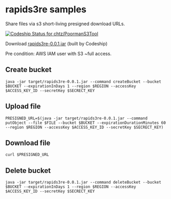 # rapids3re samples

Share files via s3 short-living presigned download URLs.

[ ![Codeship Status for chtz/PoormanS3Tool](https://codeship.com/projects/2b166ec0-e808-0134-c58f-1635a52dc88d/status?branch=master)](https://codeship.com/projects/207318)

Download [rapids3re-0.0.1.jar](https://s3-eu-west-1.amazonaws.com/www.opensource.p.iraten.ch/rapids3re-0.0.1.jar) (built by Codeship)

Pre condition: AWS IAM user with S3 ~full access.

## Create bucket

```
java -jar target/rapids3re-0.0.1.jar --command createBucket --bucket $BUCKET --expirationInDays 1 --region $REGION --accessKey $ACCESS_KEY_ID --secretKey $SECRECT_KEY
```

## Upload file

```
PRESIGNED_URL=$(java -jar target/rapids3re-0.0.1.jar --command putObject --file $FILE --bucket $BUCKET --expirationDurationMinutes 60 --region $REGION --accessKey $ACCESS_KEY_ID --secretKey $SECRECT_KEY)
```

## Download file

```
curl $PRESIGNED_URL
```

## Delete bucket

```
java -jar target/rapids3re-0.0.1.jar --command deleteBucket --bucket $BUCKET --expirationInDays 1 --region $REGION --accessKey $ACCESS_KEY_ID --secretKey $SECRECT_KEY
```
